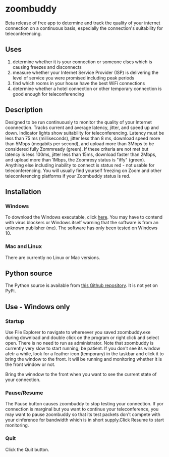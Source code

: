 # zoombuddy
Beta release of free app to determine and track the quality of your internet connection on a continuous basis, especially the connection's suitability for teleconferencing. 

## Uses
1. determine whether it is your connection or someone elses which is causing freezes and disconnects
2. measure whether your Internet Service Provider (ISP) is delivering the level of service you were promised including peak periods
3. find which rooms in your house have the best WiFi connections
4. determine whether a hotel connection or other temporary connection is good enough for teleconferencing

## Description
Designed to be run continuously to monitor the quality of your Internet coonnection. Tracks current and average latency, jitter, and speed up and down. Indicator lights show suitability for teleconferencing. Latency must be less than 75 ms (milliseconds), jitter less than 8 ms, download speed more than 5Mbps (megabits per second), and upload more than 3Mbps to be considered fully Zommready (green). If these criteria are not met but latency is less 100ms, jitter less than 15ms, download faster than 2Mbps, and upload more than 1Mbps, the Zoomresy status is "iffy" (green). Anything else including inability to connect is status red - not usable for teleconferencing. You will usually find yourself freezing on Zoom and other teleconferencing platforms if your Zoombuddy status is red.

## Installation

### Windows

To download the Windows executable, click [here](https://github.com/tevslin/zoombuddy/raw/main/zoombuddy.exe). You may have to contend with virus blockers or Windows itself warning that the software is from an unknown publisher (me). The software has only been tested on Windows 10.

### Mac and Linux

There are currently no Linux or Mac versions. 

## Python source

The Python source is available from [this Github repository](https://github.com/tevslin/zoombuddy). It is not yet on PyPi.

## Use - Windows only

### Startup

Use File Explorer to navigate to whereever you saved zoombuddy.exe during download and double click on the program or right click and select open. There is no need to run as administrator. Note that zoombuddy is currently very slow to start running; be patient. If you don't see its window afetr a while, look for a feather icon (temporary) in the taskbar and click it to bring the window to the front. It will be running and monitoring whether it is the front window or not.

Bring the winndow to the front when you want to see the current state of your connection.

### Pause/Resume

The Pause button causes zoombuddy to stop testing your connection. If yor connection is marginal but you want to continue your teleconference, you may want to pause zoombuddy so that its test packets don't compete with your cinference for bandwidth which is in short supply.Click Resume to start monitoring.

### Quit

Click the Quit button.

